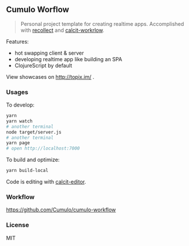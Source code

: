 
Cumulo Worflow
------

> Personal project template for creating realtime apps. Accomplished with [recollect](https://github.com/Cumulo/recollect) and [calcit-workrlow](https://github.com/mvc-works/calcit-workflow).

Features:

* hot swapping client & server
* developing realtime app like building an SPA
* ClojureScript by default

View showcases on http://topix.im/ .

### Usages

To develop:

```bash
yarn
yarn watch
# another terminal
node target/server.js
# another terminal
yarn page
# open http://localhost:7000
```

To build and optimize:

```bash
yarn build-local
```

Code is editing with [calcit-editor](https://github.com/Cirru/calcit-editor).

### Workflow

https://github.com/Cumulo/cumulo-workflow

### License

MIT

